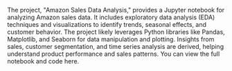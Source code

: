 The project, "Amazon Sales Data Analysis," provides a Jupyter notebook for analyzing Amazon sales data. It includes exploratory data analysis (EDA) techniques and visualizations to identify trends, seasonal effects, and customer behavior. The project likely leverages Python libraries like Pandas, Matplotlib, and Seaborn for data manipulation and plotting. Insights from sales, customer segmentation, and time series analysis are derived, helping understand product performance and sales patterns. You can view the full notebook and code here.
